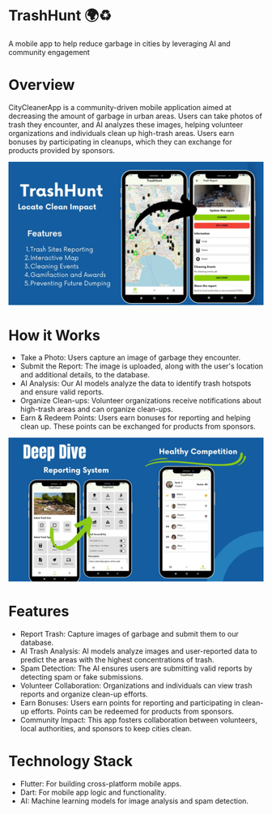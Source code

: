 # TrashHunt 🌍♻️
A mobile app to help reduce garbage in cities by leveraging AI and community engagement

# Overview
CityCleanerApp is a community-driven mobile application aimed at decreasing the amount of garbage in urban areas. Users can take photos of trash they encounter, and AI analyzes these images, helping volunteer organizations and individuals clean up high-trash areas. Users earn bonuses by participating in cleanups, which they can exchange for products provided by sponsors.

![TrashHunt interface, 1](assets/images/TrashHunt.jpg)

# How it Works
* Take a Photo: Users capture an image of garbage they encounter.
* Submit the Report: The image is uploaded, along with the user's location and additional details, to the database.
* AI Analysis: Our AI models analyze the data to identify trash hotspots and ensure valid reports.
* Organize Clean-ups: Volunteer organizations receive notifications about high-trash areas and can organize clean-ups.
* Earn & Redeem Points: Users earn bonuses for reporting and helping clean up. These points can be exchanged for products from sponsors.

![TrashHunt interface, 1](assets/images/TrashHunt2.jpg)

# Features
* Report Trash: Capture images of garbage and submit them to our database.
* AI Trash Analysis: AI models analyze images and user-reported data to predict the areas with the highest concentrations of trash.
* Spam Detection: The AI ensures users are submitting valid reports by detecting spam or fake submissions.
* Volunteer Collaboration: Organizations and individuals can view trash reports and organize clean-up efforts.
* Earn Bonuses: Users earn points for reporting and participating in clean-up efforts. Points can be redeemed for products from sponsors.
* Community Impact: This app fosters collaboration between volunteers, local authorities, and sponsors to keep cities clean.

# Technology Stack
* Flutter: For building cross-platform mobile apps.
* Dart: For mobile app logic and functionality.
* AI: Machine learning models for image analysis and spam detection.
